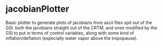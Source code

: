 # jacobianPlotter
Basic plotter to generate plots of jacobians from ascii files spit out of the GSI. both the jacobians straight out of the CRTM, and ones modified by the GSI to put in terms of control variables, along with some kind of inflation/deflation (especially water vapor above the tropopause). 
